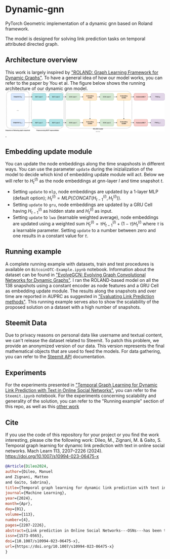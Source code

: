# Dynamic-gnn
PyTorch Geometric implementation of a dynamic gnn based on Roland framework.

The model is designed for solving link prediction tasks on temporal attributed directed graph. 

## Architecture overview
This work is largely inspired by ["ROLAND: Graph Learning Framework for Dynamic Graphs"](https://dl.acm.org/doi/abs/10.1145/3534678.3539300). To have a general idea of how our model works, you can refer to the paper by You et al. The figure below shows the running architecture of our dynamic gnn model.
![GNN Architecture](GNNArchitecture.drawio.png "Dynamic GNN based on ROLAND framework").

## Embedding update module
You can update the node embeddings along the time snapshosts in different ways. You can use the parameter `update` during the inizialization of the model to decide which kind of embedding update module will act. Below we will refer to $H_{t}^{(l)}$ as the node embeddings at gnn-layer $l$ and time snapshot $t$.
- Setting `update` to `mlp`, node embeddings are updated by a 1-layer MLP (default option); $H_{t}^{(l)} = MLP(CONCAT(H_{t-1}^{(l)},H_{t}^{(l)}))$.
- Setting `update` to `gru`, node embeddings are updated by a GRU Cell having $H_{t-1}^{(l)}$ as hidden state and $H_{t}^{(l)}$ as input.
- Setting `update` to `lwa` (learnable weighted average), node embeddings are updated using a weighted sum $H_{t}^{(l)} = \tau  H_{t-1}^{(l)} + (1-\tau) H_{t}^{(l)}$ where $\tau$ is a learnable parameter. Setting `update` to a number between zero and one results in a constant value for $\tau$.

## Running example
A complete running example with datasets, train and test procedures is available on `BitcoinOTC-Example.ipynb` notebook. Information about the dataset can be found in ["EvolveGCN: Evolving Graph Convolutional Networks for Dynamic Graphs"](https://arxiv.org/pdf/1902.10191.pdf). I ran the ROLAND-based model on all the 138 snapshots using a constant encoder as node features and a GRU Cell as embedding update module. The results along the snapshots and over time are reported in AUPRC as suggested in ["Evaluating Link Prediction methods"](https://arxiv.org/pdf/1505.04094.pdf). This running example serves also to show the scalability of the proposed solution on a dataset with a high number of snapshots.

## Steemit Data
Due to privacy reasons on personal data like username and textual content, we can't release the dataset related to Steemit. To patch this problem, we provide an anonymized version of our data. This version represents the final mathematical objects that are used to feed the models. For data gathering, you can refer to the [Steemit API](https://developers.steem.io/) documentation.

## Experiments
For the experiments presented in ["Temporal Graph Learning for Dynamic Link Prediction with Text in Online Social Networks"](https://doi.org/10.1007/s10994-023-06475-x), you can refer to the `Steemit.ipynb` notebook. For the experiments concerning scalability and generality of the solution, you can refer to the "Running example" section of this repo, as well as this [other work](https://github.com/manuel-dileo/t3gnn)

## Cite
If you use the code of this repository for your project or you find the work interesting, please cite the following work:
Dileo, M., Zignani, M. & Gaito, S. Temporal graph learning for dynamic link prediction with text in online social networks. Mach Learn 113, 2207–2226 (2024). https://doi.org/10.1007/s10994-023-06475-x

```bibtex
@Article{Dileo2024,
author={Dileo, Manuel
and Zignani, Matteo
and Gaito, Sabrina},
title={Temporal graph learning for dynamic link prediction with text in online social networks},
journal={Machine Learning},
year={2024},
month={Apr},
day={01},
volume={113},
number={4},
pages={2207-2226},
abstract={Link prediction in Online Social Networks---OSNs---has been the focus of numerous studies in the machine learning community. A successful machine learning-based solution for this task needs to (i) leverage global and local properties of the graph structure surrounding links; (ii) leverage the content produced by OSN users; and (iii) allow their representations to change over time, as thousands of new links between users and new content like textual posts, comments, images and videos are created/uploaded every month. Current works have successfully leveraged the structural information but only a few have also taken into account the textual content and/or the dynamicity of network structure and node attributes. In this paper, we propose a methodology based on temporal graph neural networks to handle the challenges described above. To understand the impact of textual content on this task, we provide a novel pipeline to include textual information alongside the structural one with the usage of BERT language models, dense preprocessing layers, and an effective post-processing decoder. We conducted the evaluation on a novel dataset gathered from an emerging blockchain-based online social network, using a live-update setting that takes into account the evolving nature of data and models. The dataset serves as a useful testing ground for link prediction evaluation because it provides high-resolution temporal information on link creation and textual content, characteristics hard to find in current benchmark datasets. Our results show that temporal graph learning is a promising solution for dynamic link prediction with text. Indeed, combining textual features and dynamic Graph Neural Networks---GNNs---leads to the best performances over time. On average, the textual content can enhance the performance of a dynamic GNN by 3.1{\%} and, as the collection of documents increases in size over time, help even models that do not consider the structural information of the network.},
issn={1573-0565},
doi={10.1007/s10994-023-06475-x},
url={https://doi.org/10.1007/s10994-023-06475-x}
}
```


